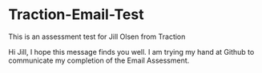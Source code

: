 # Traction-Email-Test
This is an assessment test for Jill Olsen from Traction

Hi Jill,
I hope this message finds you well. I am trying my hand at Github to communicate my completion of the Email Assessment.
